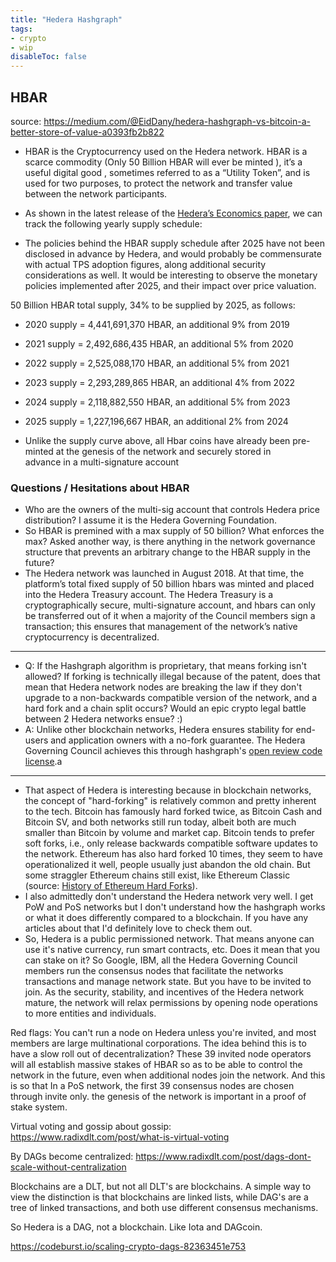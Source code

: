 ```yaml
---
title: "Hedera Hashgraph"
tags:
- crypto
- wip
disableToc: false
---
```


## HBAR
source: https://medium.com/@EidDany/hedera-hashgraph-vs-bitcoin-a-better-store-of-value-a0393fb2b822

- HBAR is the Cryptocurrency used on the Hedera network. HBAR is a scarce commodity (Only 50 Billion HBAR will ever be minted ), it’s a useful digital good , sometimes referred to as a “Utility Token”, and is used for two purposes, to protect the network and transfer value between the network participants.

- As shown in the latest release of the [Hedera’s Economics paper](https://www.hedera.com/hh-hbar-coin-economics-paper), we can track the following yearly supply schedule:

- The policies behind the HBAR supply schedule after 2025 have not been disclosed in advance by Hedera, and would probably be commensurate with actual TPS adoption figures, along additional security considerations as well. It would be interesting to observe the monetary policies implemented after 2025, and their impact over price valuation.

50 Billion HBAR total supply, 34% to be supplied by 2025, as follows:
- 2020 supply = 4,441,691,370 HBAR, an additional 9% from 2019  
- 2021 supply = 2,492,686,435 HBAR, an additional 5% from 2020  
- 2022 supply = 2,525,088,170 HBAR, an additional 5% from 2021  
- 2023 supply = 2,293,289,865 HBAR, an additional 4% from 2022  
- 2024 supply = 2,118,882,550 HBAR, an additional 5% from 2023  
- 2025 supply = 1,227,196,667 HBAR, an additional 2% from 2024

- Unlike the supply curve above, all Hbar coins have already been pre-minted at the genesis of the network and securely stored in advance in a multi-signature account

### Questions / Hesitations about HBAR

- Who are the owners of the multi-sig account that controls Hedera price distribution? I assume it is the Hedera Governing Foundation.
- So HBAR is premined with a max supply of 50 billion? What enforces the max? Asked another way, is there anything in the network governance structure that prevents an arbitrary change to the HBAR supply in the future?
- The Hedera network was launched in August 2018. At that time, the platform’s total fixed supply of 50 billion hbars was minted and placed into the Hedera Treasury account. The Hedera Treasury is a cryptographically secure, multi-signature account, and hbars can only be transferred out of it when a majority of the Council members sign a transaction; this ensures that management of the network’s native cryptocurrency is decentralized.
---
- Q: If the Hashgraph algorithm is proprietary, that means forking isn't allowed? If forking is technically illegal because of the patent, does that mean that Hedera network nodes are breaking the law if they don't upgrade to a non-backwards compatible version of the network, and a hard fork and a chain split occurs? Would an epic crypto legal battle between 2 Hedera networks ensue? :)
- A: Unlike other blockchain networks, Hedera ensures stability for end-users and application owners with a no-fork guarantee. The Hedera Governing Council achieves this through hashgraph's [open review code license](https://hedera.com/open-source).a
---
- That aspect of Hedera is interesting because in blockchain networks, the concept of "hard-forking" is relatively common and pretty inherent to the tech. Bitcoin has famously hard forked twice, as Bitcoin Cash and Bitcoin SV, and both networks still run today, albeit both are much smaller than Bitcoin by volume and market cap. Bitcoin tends to prefer soft forks, i.e., only release backwards compatible software updates to the network. Ethereum has also hard forked 10 times, they seem to have operationalized it well, people usually just abandon the old chain. But some straggler Ethereum chains still exist, like Ethereum Classic (source: [History of Ethereum Hard Forks](https://medium.com/mycrypto/the-history-of-ethereum-hard-forks-6a6dae76d56f)).
- I also admittedly don't understand the Hedera network very well. I get PoW and PoS networks but I don't understand how the hashgraph works or what it does differently compared to a blockchain. If you have any articles about that I'd definitely love to check them out.
- So, Hedera is a public permissioned network. That means anyone can use it's native currency, run smart contracts, etc. Does it mean that you can stake on it? So Google, IBM, all the Hedera Governing Council members run the consensus nodes that facilitate the networks transactions and manage network state. But you have to be invited to join. As the security, stability, and incentives of the Hedera network mature, the network will relax permissions by opening node operations to more entities and individuals.

Red flags: You can't run a node on Hedera unless you're invited, and most members are large multinational corporations. The idea behind this is to have a slow roll out of decentralization? These 39 invited node operators will all establish massive stakes of HBAR so as to be able to control the network in the future, even when additional nodes join the network. And this is so that  In a PoS network, the first 39 consensus nodes are chosen through invite only. the genesis of the network is important in a proof of stake system. 

Virtual voting and gossip about gossip: https://www.radixdlt.com/post/what-is-virtual-voting

By DAGs become centralized: https://www.radixdlt.com/post/dags-dont-scale-without-centralization

Blockchains are a DLT, but not all DLT's are blockchains. A simple way to view the distinction is that blockchains are linked lists, while DAG's are a tree of linked transactions, and both use different consensus mechanisms.

So Hedera is a DAG, not a blockchain. Like Iota and DAGcoin.

https://codeburst.io/scaling-crypto-dags-82363451e753